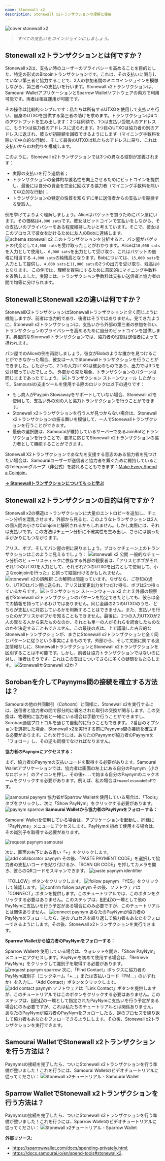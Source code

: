 ```yaml
---
name: Stonewall x2
description: Stonewall x2トランザクションの理解と使用
---
```

![cover stonewall x2](assets/cover.jpeg)

> *すべての支払いをコインジョインにしましょう。*

## Stonewall x2トランザクションとは何ですか？

Stonewall x2は、支払い時のユーザーのプライバシーを高めることを目的とした、特定の形式のBitcoinトランザクションです。これは、その支払いに関与していない第三者と協力することで、2人の参加者間のミニコインジョインを模倣しながら、第三者への支払いを行います。Stonewall x2トランザクションは、Samourai WalletアプリケーションとSparrow Walletソフトウェアの両方で利用可能です。両者は相互運用が可能です。

その操作は比較的シンプルです：私たちは所有するUTXOを使用して支払いを行い、自身のUTXOを提供する第三者の助けを求めます。トランザクションは4つのアウトプットを生み出します：2つは同額で、1つは支払い受取人のアドレスに、もう1つは協力者のアドレスに送られます。3つ目のUTXOは協力者の別のアドレスに返され、彼らが初期額を回収できるようにします（マイニング手数料を除いて中立的な行動）、そして最後のUTXOは私たちのアドレスに戻り、これは支払いからのお釣りを構成します。

このように、Stonewall x2トランザクションでは3つの異なる役割が定義されます：
- 実際の支払いを行う送信者；
- トランザクションの全体的な匿名性を向上させるためにビットコインを提供し、最後には自分の資金を完全に回収する協力者（マイニング手数料を除いて中立的な行動）；
- トランザクションの特定の性質を知らずに単に送信者からの支払いを期待する受取人。

例を挙げてよりよく理解しましょう。Aliceはバゲットを買うためにパン屋にいます。その価格は`4,000 sats`です。彼女はビットコインで支払いをしながら、その支払いのプライバシーをある程度維持したいと考えています。そこで、彼女はこのプロセスで彼女を助けるために友人のBobに連絡します。
![schema stonewall x2](assets/en/1.webp)
このトランザクションを分析すると、パン屋がバゲットの代金として`4,000 sats`を受け取ったことがわかります。Aliceは`10,000 sats`を入力として使用し、`6,000 sats`を出力として受け取り、これはバゲットの価格に相当する`-4,000 sats`の純残高となります。Bobについては、`15,000 sats`を入力として提供し、`4,000 sats`と`11,000 sats`の2つの出力を受け取り、残高は`0`となります。
この例では、理解を容易にするために意図的にマイニング手数料を省略しました。実際には、トランザクション手数料は支払い送信者と協力者の間で均等に分けられます。

## StonewallとStonewall x2の違いは何ですか？

StonewallX2トランザクションはStonewallトランザクションと全く同じように機能しますが、前者は協力的であり、後者はそうではありません。見てきたように、Stonewall x2トランザクションは、支払いから外部の第三者の参加を伴い、トランザクションのプライバシーを高めるために自分のビットコインを提供します。典型的なStonewallトランザクションでは、協力者の役割は送信者によって担われます。

パン屋でのAliceの例を再訪しましょう。彼女がBobのような誰かを見つけることができなかった場合、彼女は一人でStonewallトランザクションを行うことができました。したがって、2つの入力UTXOは彼女のものであり、出力では3つを受け取っていたでしょう。
外部から見た場合、トランザクションのパターンは同じままであったでしょう。
![トランザクション ストーンウォール](assets/en/2.webp)
したがって、Samouraiの支出ツールを使用する際のロジックは以下の通りです：
- もし商人がPayjoin Stowawayをサポートしていない場合、Stonewall x2を使用して、支払い外の別の人と協力トランザクションを行うことができます。
- Stonewall x2トランザクションを行う人が見つからない場合は、Stonewall x2トランザクションの振る舞いを模倣して、一人でStonewallトランザクションを行うことができます。
- 最後の選択肢は、Samouraiが維持しているサーバーであるJoinBotとトランザクションを行うことで、要求に応じてStonewall x2トランザクションの協力者として機能することができます。

Stonewall X2トランザクションであなたを支援する意志のある協力者を見つけたい場合は、Samouraiユーザーが送信者と協力者を繋ぐために維持しているこのTelegramグループ（非公式）を訪れることもできます：[Make Every Spend a Coinjoin](https://t.me/EverySpendACoinjoin)。

[**-> Stonewallトランザクションについてもっと学ぶ**](https://planb.network/tutorials/privacy/stonewall)

## Stonewall x2トランザクションの目的は何ですか？

Stonewall x2の構造はトランザクションに大量のエントロピーを追加し、チェーン分析を混乱させます。外部から見ると、このようなトランザクションは2人の個人間の小さなCoinjoinと解釈されるかもしれません。しかし実際には、それは支払いです。この方法はチェーン分析に不確実性を生み出し、さらには誤った手がかりにもつながります。

アリス、ボブ、そしてパン屋の例に戻りましょう。ブロックチェーン上のトランザクションはこのように見えるでしょう：
![stonewall x2 公開](assets/en/3.webp)
一般的なチェーン分析のヒューリスティックに依存する外部の観察者は、「アリスとボブがそれぞれ1つのUTXOを入力として、それぞれ2つのUTXOを出力として使用して、小さなcoinjoinを行った」と誤って結論付けるかもしれません。![stonewall x2の誤解釈](assets/en/4.webp)
この解釈は間違っています。なぜなら、ご存知の通り、UTXOはパン屋に送られ、アリスは変更出力を1つだけ持ち、ボブは2つ持っているからです。
![トランザクション ストーンウォール x2](assets/en/1.webp)
たとえ外部の観察者がStonewall x2トランザクションのパターンを特定できたとしても、彼らは全ての情報を持っているわけではありません。同じ金額の2つのUTXOのうち、どちらが支払いに対応しているかを判断することはできません。また、支払いを行ったのがアリスかボブかを知ることもできません。最後に、2つの入力UTXOが2人の異なる人から来たものなのか、それとも単一の人がそれらを統合したものなのかを決定することもできません。この最後の点は、上で議論した古典的なStonewallトランザクションが、まさにStonewall x2トランザクションと全く同じパターンに従うという事実によるものです。外部から、そして文脈に関する追加情報なしに、StonewallトランザクションとStonewall x2トランザクションを区別することは不可能です。しかし、前者は協力トランザクションではないのに対し、後者はそうです。これはこの支出についてさらに多くの疑問をもたらします。
![StonewallかStonewall x2か？](assets/en/5.webp)


## Sorobanを介してPaynyms間の接続を確立する方法は？
Samouraiの他の共同取引（*Cahoots*）と同様に、Stonewall x2を実行するには、送信者と協力者の間で部分的に署名された取引の交換が関与します。この交換は、物理的に協力者と一緒にいる場合は手動で行うことができますし、Soroban通信プロトコルを通じて自動的に行うこともできます。
2番目のオプションを選択した場合、Stonewall x2を実行する前にPaynyms間の接続を確立する必要があります。これを行うには、あなたのPaynymが協力者のPaynymを「フォロー」し、その逆も同様でなければなりません。

**協力者のPaynymにアクセスする：**

まず、協力者のPaynymの支払いコードを取得する必要があります。Samourai Walletアプリケーションでは、協力者は画面の左上にある自分のPaynym（小さなロボット）のアイコンを押し、その後`+...`で始まる自分のPaynymのニックネームをクリックする必要があります。例えば、私の場合は`+namelessmode0aF`です。

![samourai paynym](assets/en/6.webp)
協力者がSparrow Walletを使用している場合は、「Tools」タブをクリックし、次に「Show PayNym」をクリックする必要があります。![paynym sparrow](assets/en/7.webp)
**Samourai Walletから協力者のPayNymをフォローする：**

Samourai Walletを使用している場合は、アプリケーションを起動し、同様に「PayNyms」メニューにアクセスします。PayNymを初めて使用する場合は、その識別子を取得する必要があります。

![request paynym samourai](assets/en/8.webp)

次に、画面の右下にある青い「+」をクリックします。
![add collaborator paynym](assets/en/9.webp)
その後、「PASTE PAYMENT CODE」を選択して協力者の支払いコードを貼り付けるか、「SCAN QR CODE」を押してカメラを開き、彼らのQRコードをスキャンできます。
![paste paynym identifier](assets/en/10.webp)

「FOLLOW」ボタンをクリックします。
![follow paynym](assets/en/11.webp)
「YES」をクリックして確認します。
![confirm follow paynym](assets/en/12.webp)
その後、ソフトウェアは「CONNECT」ボタンを提供します。このチュートリアルでは、このボタンをクリックする必要はありません。このステップは、[BIP47](https://planb.network/tutorials/privacy/paynym-bip47)の一環として他のPayNymに支払いを行う予定がある場合にのみ必要ですが、このチュートリアルとは関係ありません。
![connect paynym](assets/en/13.webp)
あなたのPayNymが協力者のPayNymをフォローしたら、逆のプロセスを繰り返して協力者もあなたをフォローできるようにします。その後、Stonewall x2トランザクションを実行できます。

**Sparrow Walletから協力者のPayNymをフォローする：**

Sparrow Walletを使用している場合は、ウォレットを開き、「Show PayNym」メニューにアクセスします。PayNymを初めて使用する場合は、「Retrieve PayNym」をクリックして識別子を取得する必要があります。
![request paynym sparrow](assets/en/14.webp)
次に、「Find Contact」ボックスに協力者のPayNym識別子（ニックネーム「+...」または支払いコード「PM...」のいずれか）を入力し、「Add Contact」ボタンをクリックします。
![add contact paynym](assets/en/15.webp)
ソフトウェアは「Link Contact」ボタンを提供しますが、このチュートリアルではこのボタンをクリックする必要はありません。このステップは、[BIP47](https://planb.network/tutorials/privacy/paynym-bip47)の一環として指定されたPayNymに支払いを行う予定がある場合にのみ必要ですが、これは私たちのチュートリアルとは関係ありません。
あなたのPayNymが協力者のPayNymをフォローしたら、逆のプロセスを繰り返して協力者もあなたをフォローできるようにします。その後、Stonewall x2トランザクションを実行できます。

## Samourai WalletでStonewall x2トランザクションを行う方法は？

Paynymsの接続を完了したら、ついにStonewall x2トランザクションを行う準備が整いました！これを行うには、Samourai Walletのビデオチュートリアルに従ってください：
![Stonewall x2チュートリアル - Samourai Wallet](https://youtu.be/89oYE1Hw3Fk?si=QTqUZ6IypiR6PPMr)

## Sparrow WalletでStonewall x2トランザクションを行う方法は？

Paynymsの接続を完了したら、ついにStonewall x2トランザクションを行う準備が整いました！これを行うには、Sparrow Walletのビデオチュートリアルに従ってください：
![Stonewall x2チュートリアル - Sparrow Wallet](https://youtu.be/mO3Xpp34Hhk?si=bfYiTl0Gxjs9sNQq)

**外部リソース:**
- https://sparrowwallet.com/docs/spending-privately.html;
- https://docs.samourai.io/en/spend-tools#stonewallx2.